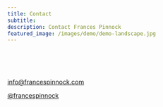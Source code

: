 ```yaml
---
title: Contact
subtitle: 
description: Contact Frances Pinnock
featured_image: /images/demo/demo-landscape.jpg
---
```

<br />
<br />
<br />
 


info@francespinnock.com  

[@francespinnock](https://www.instagram.com/francespinnock/)


<br />














 






